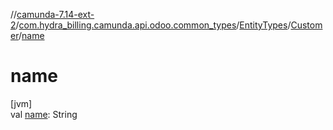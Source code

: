 //[camunda-7.14-ext-2](../../../../index.md)/[com.hydra_billing.camunda.api.odoo.common_types](../../index.md)/[EntityTypes](../index.md)/[Customer](index.md)/[name](name.md)

# name

[jvm]\
val [name](name.md): String

